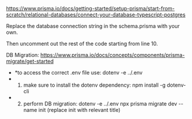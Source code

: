 https://www.prisma.io/docs/getting-started/setup-prisma/start-from-scratch/relational-databases/connect-your-database-typescript-postgres

Replace the database connection string in the schema.prisma with your own.

Then uncomment out the rest of the code starting from line 10.

DB Migration: https://www.prisma.io/docs/concepts/components/prisma-migrate/get-started
- *to access the correct .env file use: dotenv -e ../.env
- 1. make sure to install the dotenv dependency: npm install -g dotenv-cli 
- 2. perform DB migration: dotenv -e ../.env npx prisma migrate dev --name init (replace init with relevant title) 



